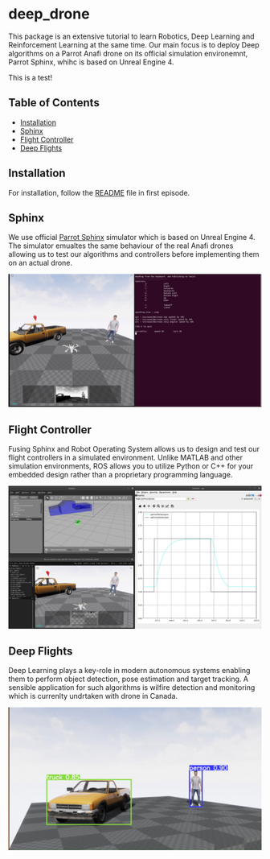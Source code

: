 # deep_drone

This package is an extensive tutorial to learn Robotics, Deep Learning and Reinforcement Learning at the same time. Our main focus is to deploy Deep algorithms on a Parrot Anafi drone on its official simulation environemnt, Parrot Sphinx, whihc is based on Unreal Engine 4. 

This is a test!


<!-- ![GIF](./repo/frame/test_pursuit_z.gif) -->

## Table of Contents

- [Installation](#installation)
- [Sphinx](#sphinx)
- [Flight Controller](#flight-controller)
- [Deep Flights](#deep-flights)



## Installation

For installation, follow the [README](src/Ep1_Installations/README.md) file in first episode.



## Sphinx

We use official [Parrot Sphinx](https://developer.parrot.com/docs/sphinx/index.html) simulator which is based on Unreal Engine 4. The simulator emualtes the same behaviour of the real Anafi drones allowing us to test our algorithms and controllers before implementing them on an actual drone.


![Alt Text](./media/Keyboard.png)


## Flight Controller

Fusing Sphinx and Robot Operating System allows us to design and test our flight controllers in a simulated environment. Unlike MATLAB and other simulation environments, ROS allows you to utilize Python or C++ for your embedded design rather than a proprietary programming language.


![Alt Text](./media/PID.png)

## Deep Flights

Deep Learning plays a key-role in modern autonomous systems enabling them to perform object detection, pose estimation and target tracking. A sensible application for such algorithms is wilfire detection and monitoring which is currenlty undrtaken with drone in Canada.


![Alt Text](./media/Detector.png)

